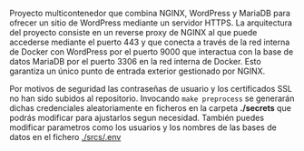 Proyecto multicontenedor que combina NGINX, WordPress y MariaDB para ofrecer un sitio de WordPress mediante un servidor HTTPS. 
La arquitectura del proyecto consiste en un reverse proxy de NGINX al que puede accederse mediante el puerto 443 y que conecta a través de la red interna
de Docker con WordPress por el puerto 9000 que interactua con la base de datos MariaDB por el puerto 3306 en la red interna de Docker. Esto garantiza un único punto de entrada exterior gestionado por NGINX.

Por motivos de seguridad las contraseñas de usuario y los certificados SSL no han sido subidos al repositorio. Invocando `make preprocess` se generarán dichas credenciales aleatoriamente en ficheros en la carpeta **./secrets** que podrás modificar para ajustarlos segun necesidad.
También puedes modificar parametros como los usuarios y los nombres de las bases de datos en el fichero [./srcs/.env](./srcs/.env)
